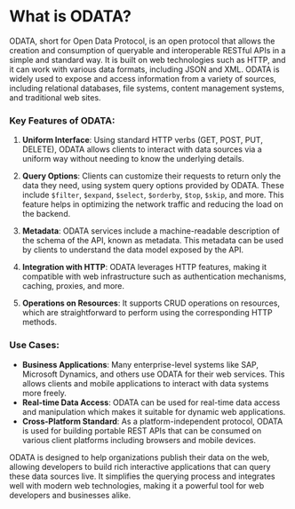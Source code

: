 # What is ODATA?

ODATA, short for Open Data Protocol, is an open protocol that allows the creation and consumption of queryable and interoperable RESTful APIs in a simple and standard way. It is built on web technologies such as HTTP, and it can work with various data formats, including JSON and XML. ODATA is widely used to expose and access information from a variety of sources, including relational databases, file systems, content management systems, and traditional web sites.

### Key Features of ODATA:

1. **Uniform Interface**: Using standard HTTP verbs (GET, POST, PUT, DELETE), ODATA allows clients to interact with data sources via a uniform way without needing to know the underlying details.

2. **Query Options**: Clients can customize their requests to return only the data they need, using system query options provided by ODATA. These include `$filter`, `$expand`, `$select`, `$orderby`, `$top`, `$skip`, and more. This feature helps in optimizing the network traffic and reducing the load on the backend.

3. **Metadata**: ODATA services include a machine-readable description of the schema of the API, known as metadata. This metadata can be used by clients to understand the data model exposed by the API.

4. **Integration with HTTP**: ODATA leverages HTTP features, making it compatible with web infrastructure such as authentication mechanisms, caching, proxies, and more.

5. **Operations on Resources**: It supports CRUD operations on resources, which are straightforward to perform using the corresponding HTTP methods.

### Use Cases:
- **Business Applications**: Many enterprise-level systems like SAP, Microsoft Dynamics, and others use ODATA for their web services. This allows clients and mobile applications to interact with data systems more freely.
- **Real-time Data Access**: ODATA can be used for real-time data access and manipulation which makes it suitable for dynamic web applications.
- **Cross-Platform Standard**: As a platform-independent protocol, ODATA is used for building portable REST APIs that can be consumed on various client platforms including browsers and mobile devices.

ODATA is designed to help organizations publish their data on the web, allowing developers to build rich interactive applications that can query these data sources live. It simplifies the querying process and integrates well with modern web technologies, making it a powerful tool for web developers and businesses alike.